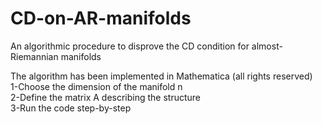 # CD-on-AR-manifolds
An algorithmic procedure to disprove the CD condition for almost-Riemannian manifolds

The algorithm has been implemented in Mathematica (all rights reserved) \
1-Choose the dimension of the manifold n \
2-Define the matrix A describing the structure \
3-Run the code step-by-step
